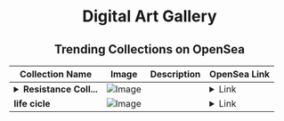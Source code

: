 <div align="center">

# Digital Art Gallery

## Trending Collections on OpenSea

| Collection Name                       | Image                                                                                     | Description                       | OpenSea Link                                                                                          |
|---------------------------------------|-------------------------------------------------------------------------------------------|-----------------------------------|--------------------------------------------------------------------------------------------------------|
| **<details><summary>Resistance Coll...</summary>Resistance Collection</details>** | ![Image](https://i.seadn.io/s/raw/files/764e9afdce1df5e52c671394a8e81766.png?w=500&auto=format?w=200&auto=format) |  | <details><summary>Link</summary>[Resistance Collection](https://opensea.io/collection/resistance-collection-1)</details> |
| **life cicle** | ![Image](https://i.seadn.io/s/raw/files/a87198fa57f91151c05ef332c1da64ab.png?w=500&auto=format?w=200&auto=format) |  | <details><summary>Link</summary>[life cicle](https://opensea.io/collection/life-cicle)</details> |

</div>